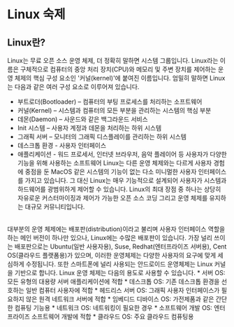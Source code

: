 # Linux 숙제

## Linux란?
Linux는 무료 오픈 소스 운영 체제, 더 정확히 말하면 시스템 그룹입니다. Linux라는 이름은 구체적으로 컴퓨터의 중앙 처리 장치(CPU)와 메모리 및 주변 장치를 제어하는 운영 체제의 핵심 구성 요소인 '커널(kernel)'에 붙여진 이름입니다. 엄밀히 말하면 Linux는 다음과 같은 여러 구성 요소로 이루어져 있습니다.
* 부트로더(Bootloader) – 컴퓨터의 부팅 프로세스를 처리하는 소프트웨어
* 커널(Kernel) – 시스템과 컴퓨터의 모든 부분을 관리하는 시스템의 핵심 부분
* 데몬(Daemon) – 사운드와 같은 백그라운드 서비스
* Init 시스템 – 사용자 계정과 데몬을 처리하는 하위 시스템
* 그래픽 서버 – 모니터의 그래픽 디스플레이를 관리하는 하위 시스템
* 데스크톱 환경 - 사용자 인터페이스
* 애플리케이션 - 워드 프로세서, 인터넷 브라우저, 음악 플레이어 등 사용자가 다양한 기능을 위해 사용하는 소프트웨어
Linux는 다른 운영 체제와는 다르게 사용자 경험에 중점을 둔 MacOS 같은 시스템의 기능이 없는 다소 미니멀한 사용자 인터페이스를 가지고 있습니다. 그 대신 Linux는 매우 기능적으로 설계되어 사용자가 시스템과 하드웨어를 광범위하게 제어할 수 있습니다. Linux의 최대 장점 중 하나는 상당히 자유로운 커스터마이징과 제어가 가능한 오픈 소스 코딩 그리고 운영 체제를 유지하는 대규모 커뮤니티입니다.
<br>
대부분의 운영 체제에는 배포판(distribution)이라고 불리며 사용자 인터페이스 역할을 하는 메인 버전이 하나만 있으나, Linux에는 수많은 배포판이 있습니다. 가장 널리 쓰이는 배포판으로는 Ubuntu(일반 사용자용), Suse, Redhat(엔터프라이즈 서버용), Cent OS(클라우드 플랫폼용)가 있으며, 이러한 운영체제는 다양한 사용자의 요구에 맞게 세심하게 수정됩니다. 또한 스마트폰에 널리 사용되는 안드로이드 운영체제는 Linux 커널을 기반으로 합니다. Linux 운영 체제는 다음의 용도로 사용할 수 있습니다.
* 서버 OS: 모든 유형의 대용량 서버 애플리케이션에 적합
* 데스크톱 OS: 기존 데스크톱 환경을 선호하는 일반 컴퓨터 사용자에 적합
* 헤드리스 서버 OS: 그래픽 사용자 인터페이스가 필요하지 않은 원격 네트워크 서버에 적합
* 임베디드 디바이스 OS: 가전제품과 같은 간단한 컴퓨팅 기능용
* 네트워크 OS: 네트워킹이 필요한 경우
* 소프트웨어 개발 OS: 엔터프라이즈 소프트웨어 개발에 적합
* 클라우드 OS: 주요 클라우드 컴퓨팅용

##

